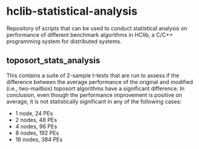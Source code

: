 # hclib-statistical-analysis
Repository of scripts that can be used to conduct statistical analysis on performance of different benchmark algorithms in HClib, a C/C++ programming system for distributed systems.

## toposort_stats_analysis
This contains a suite of 2-sample t-tests that are run to assess if the difference between the average performance of the original and modified (i.e., two-mailbox) toposort algorithms have a significant difference. In conclusion, even though the performance improvement is positive on average, it is not statistically significant in any of the following cases: 

- 1 node, 24 PEs
- 2 nodes, 48 PEs
- 4 nodes, 96 PEs
- 8 nodes, 192 PEs
- 16 nodes, 384 PEs